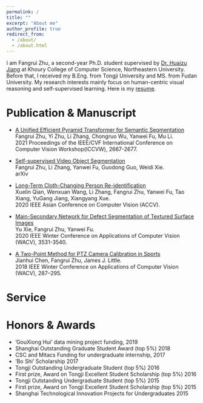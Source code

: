 ```yaml
---
permalink: /
title: ""
excerpt: "About me"
author_profile: true
redirect_from: 
  - /about/
  - /about.html
---
```


I am Fangrui Zhu, a second-year Ph.D. student supervised by [Dr. Huaizu Jiang](https://jianghz.me/) at Khoury College of Computer Science, Northeastern University. Before that, I received my B.Eng. from Tongji University and MS. from Fudan University. My research interests mainly focus on human-centric visual reasoning and self-supervised learning. Here is my [resume](https://fangruizhu.github.io/files/resume_Fangrui_Zhu.pdf).


Publication & Manuscript
======

* [A Unified Efficient Pyramid Transformer for Semantic Segmentation](https://openaccess.thecvf.com/content/ICCV2021W/VSPW/html/Zhu_A_Unified_Efficient_Pyramid_Transformer_for_Semantic_Segmentation_ICCVW_2021_paper.html)  
  Fangrui Zhu, Yi Zhu, Li Zhang, Chongruo Wu, Yanwei Fu, Mu Li.  
  2021 Proceedings of the IEEE/CVF International Conference on Computer Vision Workshop(ICCVW), 2667-2677.

* [Self-supervised Video Object Segmentation](https://arxiv.org/abs/2006.12480)  
  Fangrui Zhu, Li Zhang, Yanwei Fu, Guodong Guo, Weidi Xie.  
  arXiv

* [Long-Term Cloth-Changing Person Re-identification](https://openaccess.thecvf.com/content/ACCV2020/html/Qian_Long-Term_Cloth-Changing_Person_Re-identification_ACCV_2020_paper.html)  
  Xuelin Qian, Wenxuan Wang, Li Zhang, Fangrui Zhu, Yanwei Fu, Tao Xiang, YuGang Jiang, Xiangyang Xue.  
  2020 IEEE Asian Conference on Computer Vision (ACCV).

* [Main-Secondary Network for Defect Segmentation of Textured Surface Images](http://openaccess.thecvf.com/content_WACV_2020/html/Xie_Main-Secondary_Network_for_Defect_Segmentation_of_Textured_Surface_Images_WACV_2020_paper.html)  
  Yu Xie, Fangrui Zhu, Yanwei Fu.  
  2020 IEEE Winter Conference on Applications of Computer Vision (WACV), 3531-3540.

* [A Two-Point Method for PTZ Camera Calibration in Sports](https://ieeexplore.ieee.org/abstract/document/8354142/)  
Jianhui Chen, Fangrui Zhu, James J. Little.  
2018 IEEE Winter Conference on Applications of Computer Vision (WACV), 287–295.


Service
======


Honors & Awards
======
* ’GouXiong Hui’ data mining project funding, 2019
* Shanghai Outstanding Graduate Student Award (top 5%) 2018
* CSC and Mitacs Funding for undergraduate internship, 2017
* ’Bo Shi’ Scholarship 2017
* Tongji Outstanding Undergraduate Student (top 5%) 2016
* First prize, Award on Tongji Excellent Student Scholarship (top 5%) 2016
* Tongji Outstanding Undergraduate Student (top 5%) 2015
* First prize, Award on Tongji Excellent Student Scholarship (top 5%) 2015
* Shanghai Technological Innovation Projects for Undergraduates 2015
